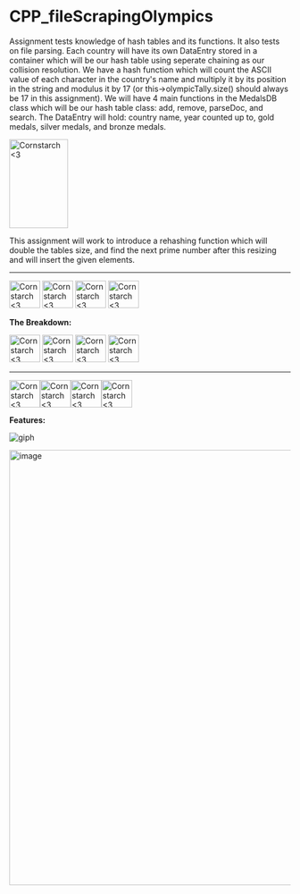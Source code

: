 # CPP_fileScrapingOlympics
  Assignment tests knowledge of hash tables and its functions. It also tests on file parsing. Each country will have its own DataEntry stored in a container which will be our hash table using seperate chaining as our collision resolution. We have a hash function which will count the ASCII value of each character in the country's name and multiply it by its position in the string and modulus it by 17 (or this->olympicTally.size() should always be 17 in this assignment). We will have 4 main functions in the MedalsDB class which will be our hash table class: add, remove, parseDoc, and search. The DataEntry will hold: country name, year counted up to, gold medals, silver medals, and bronze medals. 
  
  <img src="https://github.com/Kingerthanu/CPP_fileScrapingOlympics/assets/76754592/8d7df191-b013-4161-8131-b440c37c3ee4" alt="Cornstarch <3" width="105" height="159">


  This assignment will work to introduce a rehashing function which will double the tables size, and find the next prime number after this resizing and will insert the given elements.


----------------------------------------------
<img src="https://github.com/Kingerthanu/CPP_fileScrapingOlympics/assets/76754592/062cd5ad-92eb-482e-947d-d6592a77f0a3" alt="Cornstarch <3" width="55" height="49"> <img src="https://github.com/Kingerthanu/CPP_fileScrapingOlympics/assets/76754592/062cd5ad-92eb-482e-947d-d6592a77f0a3" alt="Cornstarch <3" width="55" height="49"> <img src="https://github.com/Kingerthanu/CPP_fileScrapingOlympics/assets/76754592/062cd5ad-92eb-482e-947d-d6592a77f0a3" alt="Cornstarch <3" width="55" height="49"> <img src="https://github.com/Kingerthanu/CPP_fileScrapingOlympics/assets/76754592/062cd5ad-92eb-482e-947d-d6592a77f0a3" alt="Cornstarch <3" width="55" height="49">

**The Breakdown:**


<img src="https://github.com/Kingerthanu/CPP_fileScrapingOlympics/assets/76754592/40008094-f365-4afe-838c-7415fd8f07d8" alt="Cornstarch <3" width="55" height="49"> <img src="https://github.com/Kingerthanu/CPP_fileScrapingOlympics/assets/76754592/40008094-f365-4afe-838c-7415fd8f07d8" alt="Cornstarch <3" width="55" height="49"> <img src="https://github.com/Kingerthanu/CPP_fileScrapingOlympics/assets/76754592/40008094-f365-4afe-838c-7415fd8f07d8" alt="Cornstarch <3" width="55" height="49"> <img src="https://github.com/Kingerthanu/CPP_fileScrapingOlympics/assets/76754592/40008094-f365-4afe-838c-7415fd8f07d8" alt="Cornstarch <3" width="55" height="49">


----------------------------------------------

<img src="https://github.com/Kingerthanu/CPP_fileScrapingOlympics/assets/76754592/b96ebf69-25be-4490-8619-bff54c50abda" alt="Cornstarch <3" width="55" height="49"><img src="https://github.com/Kingerthanu/CPP_fileScrapingOlympics/assets/76754592/b96ebf69-25be-4490-8619-bff54c50abda" alt="Cornstarch <3" width="55" height="49"><img src="https://github.com/Kingerthanu/CPP_fileScrapingOlympics/assets/76754592/b96ebf69-25be-4490-8619-bff54c50abda" alt="Cornstarch <3" width="55" height="49"><img src="https://github.com/Kingerthanu/CPP_fileScrapingOlympics/assets/76754592/b96ebf69-25be-4490-8619-bff54c50abda" alt="Cornstarch <3" width="55" height="49">



**Features:**
  
![giph](https://github.com/Kingerthanu/CPP_fileScrapingOlympics/assets/76754592/f5aedb7b-a9a7-4e18-913d-6d759b566280)

<img width="779" alt="image" src="https://github.com/Kingerthanu/CPP_fileScrapingOlympics/assets/76754592/1f953ee5-86fc-4b18-bd53-e7a9edeb41e2">
